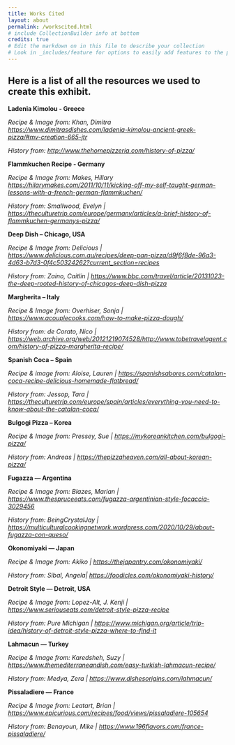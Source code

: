 ```yaml
---
title: Works Cited
layout: about
permalink: /workscited.html
# include CollectionBuilder info at bottom
credits: true
# Edit the markdown on in this file to describe your collection
# Look in _includes/feature for options to easily add features to the page
---
```



## Here is a list of all the resources we used to create this exhibit.

**Ladenia Kimolou - Greece**

_Recipe & Image from: Khan, Dimitra https://www.dimitrasdishes.com/ladenia-kimolou-ancient-greek-pizza/#mv-creation-665-jtr_

_History from: http://www.thehomepizzeria.com/history-of-pizza/_ 
  
**Flammkuchen Recipe - Germany**

_Recipe & Image from: Makes, Hillary https://hilarymakes.com/2011/10/11/kicking-off-my-self-taught-german-lessons-with-a-french-german-flammkuchen/_

_History from: Smallwood, Evelyn | https://theculturetrip.com/europe/germany/articles/a-brief-history-of-flammkuchen-germanys-pizza/_

**Deep Dish – Chicago, USA**

_Recipe & Image from: Delicious | https://www.delicious.com.au/recipes/deep-pan-pizza/d9f6f8de-96a3-4d63-b7d3-0f4c50324262?current_section=recipes_

_History from: Zaino, Caitlin | https://www.bbc.com/travel/article/20131023-the-deep-rooted-history-of-chicagos-deep-dish-pizza_
 
**Margherita – Italy**  

_Recipe & Image from: Overhiser, Sonja | https://www.acouplecooks.com/how-to-make-pizza-dough/_

_History from: de Corato, Nico | https://web.archive.org/web/20121219074528/http://www.tobetravelagent.com/history-of-pizza-margherita-recipe/_

**Spanish Coca – Spain**

_Recipe & image from: Aloise, Lauren | https://spanishsabores.com/catalan-coca-recipe-delicious-homemade-flatbread/_

_History from: Jessop, Tara | https://theculturetrip.com/europe/spain/articles/everything-you-need-to-know-about-the-catalan-coca/_

**Bulgogi Pizza – Korea**

_Recipe & Image from: Pressey, Sue | https://mykoreankitchen.com/bulgogi-pizza/_

_History from: Andreas | https://thepizzaheaven.com/all-about-korean-pizza/_

**Fugazza — Argentina**

_Recipe & Image from: Blazes, Marian | https://www.thespruceeats.com/fugazza-argentinian-style-focaccia-3029456_

_History from: BeingCrystalJay | https://multiculturalcookingnetwork.wordpress.com/2020/10/29/about-fugazza-con-queso/_

**Okonomiyaki — Japan**

_Recipe & Image from: Akiko | https://thejapantry.com/okonomiyaki/_

_History from: Sibal, Angela| https://foodicles.com/okonomiyaki-history/_

**Detroit Style — Detroit, USA**

_Recipe & Image from: Lopez-Alt, J. Kenji | https://www.seriouseats.com/detroit-style-pizza-recipe_

_History from: Pure Michigan | https://www.michigan.org/article/trip-idea/history-of-detroit-style-pizza-where-to-find-it_

**Lahmacun — Turkey**

_Recipe & Image from: Karedsheh, Suzy | https://www.themediterraneandish.com/easy-turkish-lahmacun-recipe/_

_History from: Medya, Zera | https://www.dishesorigins.com/lahmacun/_

**Pissaladiere — France**

_Recipe & Image from: Leatart, Brian | https://www.epicurious.com/recipes/food/views/pissaladiere-105654_

_History from: Benayoun, Mike | https://www.196flavors.com/france-pissaladiere/_

